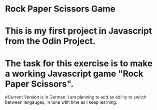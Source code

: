 # Rock Paper Scissors Game

# This is my first project in Javascript from the Odin Project.
# The task for this exercise is to make a working Javascript game "Rock Paper Scissors".

#Current Version is in German. I am planning to add an ability to switch between langauges, in tune with time as I keep learning. 



